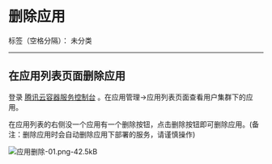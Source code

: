﻿# 删除应用

标签（空格分隔）： 未分类

---

## 在应用列表页面删除应用

登录 [腾讯云容器服务控制台](https://console.cloud.tencent.com/ccs) 。在应用管理->应用列表页面查看用户集群下的应用。

在应用列表的右侧没一个应用有一个删除按钮，点击删除按钮即可删除应用。(备注：删除应用时会自动删除应用下部署的服务，请谨慎操作)

![应用删除-01.png-42.5kB][1]


  [1]: http://static.zybuluo.com/yan234280533/wjkodpxn7uget74oec5wkaf3/%E5%BA%94%E7%94%A8%E5%88%A0%E9%99%A4-01.png
